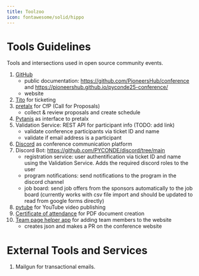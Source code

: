 ```yaml
---
title: Toolzoo
icon: fontawesome/solid/hippo
---
```

# Tools Guidelines
Tools and intersections used in open source community events.

1. [GitHub](https://github.com/)
    - public documentation: https://github.com/PioneersHub/conference and https://pioneershub.github.io/pyconde25-conference/
    - website
2. [Tito](https://ti.to) for ticketing
3. [pretalx](https://pretalx.com) for CfP (Call for Proposals)
    - collect & review proposals and create schedule
4. [Pytanis](https://github.com/PioneersHub/pytanis) as interface to pretalx
5. Validation Service: REST API for participant info (TODO: add link)
    - validate conference participants via ticket ID and name
    - validate if email address is a participant
6. [Discord](https://discord.com/) as conference communication platform
7. Discord Bot: https://github.com/PYCONDE/discord/tree/main
    - registration service: user authentification via ticket ID and name using the Validation Service. Adds the required discord roles to the user
    - program notifications: send notifications to the program in the discord channel
    - job board: send job offers from the sponsors automatically to the job board (currently works with csv file import and should be updated to read from google forms directly)
8. [pytube](https://github.com/PioneersHub/pytube) for YouTube video publishing
9. [Certificate of attendance](https://github.com/PioneersHub/participation_certificate) for PDF document creation
10. [Team page helper app](https://github.com/PioneersHub/team_page_helper_app) for adding team members to the website
    - creates json and makes a PR on the conference website

# External Tools and Services

1. Mailgun for transactional emails.
